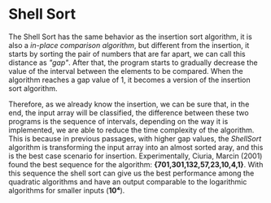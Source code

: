 # Shell Sort

The Shell Sort has the same behavior as the insertion sort algorithm, it is also a *in-place comparison algorithm*, but different from the insertion, it starts by sorting the pair of numbers that are far apart, we can call this distance as *"gap"*. After that, the program starts to gradually decrease the value of the interval between the elements to be compared. When the algorithm reaches a gap value of 1, it becomes a version of the insertion sort algorithm.

Therefore, as we already know the insertion, we can be sure that, in the end, the input array will be classified, the difference between these two programs is the sequence of intervals, depending on the way it is implemented, we are able to reduce the time complexity of the algorithm. This is because in previous passages, with higher gap values, the *ShellSort* algorithm is transforming the input array into an almost sorted aray, and this is the best case scenario for insertion. Experimentally, Ciuria, Marcin (2001) found the best sequence for the algorithm: **{701,301,132,57,23,10,4,1}**. With this sequence the shell  sort can give us the best performance among the quadratic algorithms and have an output comparable to the logarithmic algorithms for smaller inputs (**10⁴**).
